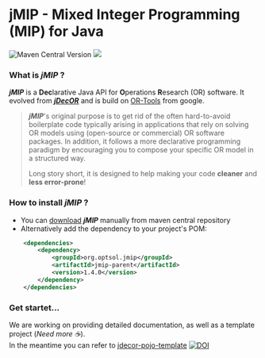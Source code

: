 # jMIP - Mixed Integer Programming (MIP) for Java

![Maven Central Version](https://img.shields.io/maven-central/v/org.optsol.jmip/jmip-core)
![](https://img.shields.io/badge/java--version-11-blue.svg)

### What is **_jMIP_** ?

**_jMIP_** is a **Dec**larative Java API for **O**perations **R**esearch (OR) software. It evolved from [**_jDecOR_**](https://github.com/OPTIMAL-SOLUTION-org/jdecor-pojo-template/) and is build on [OR-Tools](https://github.com/google/or-tools) from google.

>**_jMIP_**'s original purpose is to get rid of the often hard-to-avoid boilerplate code typically arising in applications that rely on solving OR models using (open-source or commercial) OR software packages. In addition, it follows a more declarative programming paradigm by encouraging you to compose your specific OR model in a structured way.
>
> Long story short, it is designed to help making your code **cleaner** and **less error-prone**!

### How to install **_jMIP_** ?

* You can [download](https://central.sonatype.com/namespace/org.optsol.jmip) **_jMIP_** manually from maven central repository
* Alternatively add the dependency to your project's POM:
```xml
    <dependencies>
        <dependency>
            <groupId>org.optsol.jmip</groupId>
            <artifactId>jmip-parent</artifactId>
            <version>1.4.0</version>
        </dependency>
    </dependencies>
```

### Get startet...

We are working on providing detailed documentation, as well as a template project (_Need more :coffee:_). \
In the meantime you can refer to [jdecor-pojo-template](https://github.com/OPTIMAL-SOLUTION-org/jdecor-pojo-template/) [![DOI](https://zenodo.org/badge/DOI/10.5281/zenodo.5144618.svg)](https://doi.org/10.5281/zenodo.5144618)